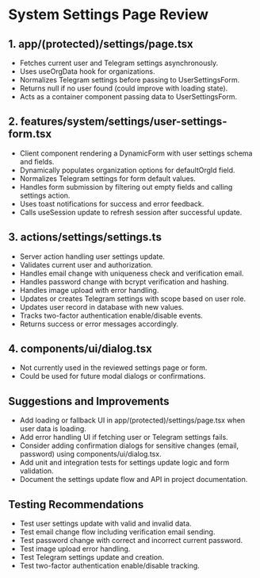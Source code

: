 # System Settings Page Review

## 1. app/(protected)/settings/page.tsx
- Fetches current user and Telegram settings asynchronously.
- Uses useOrgData hook for organizations.
- Normalizes Telegram settings before passing to UserSettingsForm.
- Returns null if no user found (could improve with loading state).
- Acts as a container component passing data to UserSettingsForm.

## 2. features/system/settings/user-settings-form.tsx
- Client component rendering a DynamicForm with user settings schema and fields.
- Dynamically populates organization options for defaultOrgId field.
- Normalizes Telegram settings for form default values.
- Handles form submission by filtering out empty fields and calling settings action.
- Uses toast notifications for success and error feedback.
- Calls useSession update to refresh session after successful update.

## 3. actions/settings/settings.ts
- Server action handling user settings update.
- Validates current user and authorization.
- Handles email change with uniqueness check and verification email.
- Handles password change with bcrypt verification and hashing.
- Handles image upload with error handling.
- Updates or creates Telegram settings with scope based on user role.
- Updates user record in database with new values.
- Tracks two-factor authentication enable/disable events.
- Returns success or error messages accordingly.

## 4. components/ui/dialog.tsx
- Not currently used in the reviewed settings page or form.
- Could be used for future modal dialogs or confirmations.

## Suggestions and Improvements
- Add loading or fallback UI in app/(protected)/settings/page.tsx when user data is loading.
- Add error handling UI if fetching user or Telegram settings fails.
- Consider adding confirmation dialogs for sensitive changes (email, password) using components/ui/dialog.tsx.
- Add unit and integration tests for settings update logic and form validation.
- Document the settings update flow and API in project documentation.

## Testing Recommendations
- Test user settings update with valid and invalid data.
- Test email change flow including verification email sending.
- Test password change with correct and incorrect current password.
- Test image upload error handling.
- Test Telegram settings update and creation.
- Test two-factor authentication enable/disable tracking.
